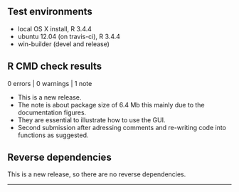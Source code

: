 ## Test environments
* local OS X install, R 3.4.4
* ubuntu 12.04 (on travis-ci), R 3.4.4
* win-builder (devel and release)

## R CMD check results

0 errors | 0 warnings | 1 note

* This is a new release.
* The note is about package size of 6.4 Mb this mainly due to the documentation figures.
* They are essential to illustrate how to use the GUI.
* Second submission after adressing comments and re-writing code into functions as suggested.

## Reverse dependencies

This is a new release, so there are no reverse dependencies.

---


